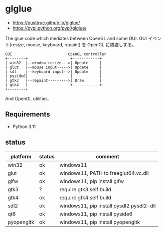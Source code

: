 # glglue

- <https://ousttrue.github.io/glglue/>
- <https://pypi.python.org/pypi/glglue/>

The glue code which mediates between OpenGL and some GUI.
GUI イベント(resize, mouse, keyboard, repaint) を OpenGL に橋渡しする。

```
GUI                         OpenGL controller
+--------+                   +------------+
| win32  |--window resize--->| Update     |
| glut   |--mouse input----->| Update     |
| sdl    |--keyboard input-->| Update     |
| pyside6|                   |            |
| gtk3   |--repaint--------->| Draw       |
| gtk4   |                   +------------+
+--------+
```

And OpenGL utilities.

## Requirements

- Python 3.11

## status

| platform   | status | comment                                  |
| ---------- | ------ | ---------------------------------------- |
| win32      | ok     | windows11                                |
| glut       | ok     | windows11, PATH to freeglut64.vc.dll     |
| glfw       | ok     | windows11, pip install glfw              |
| gtk3       | ?      | require gtk3 self build                  |
| gtk4       | ok     | require gtk4 self build                  |
| sdl2       | ok     | windows11, pip install pysdl2 pysdl2-dll |
| qt6        | ok     | windows11, pip install pyside6           |
| pyopengltk | ok     | windows11, pip install pyopengltk        |
